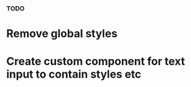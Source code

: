 ### TODO ###

# Remove global styles
# Create custom component for text input to contain styles etc
